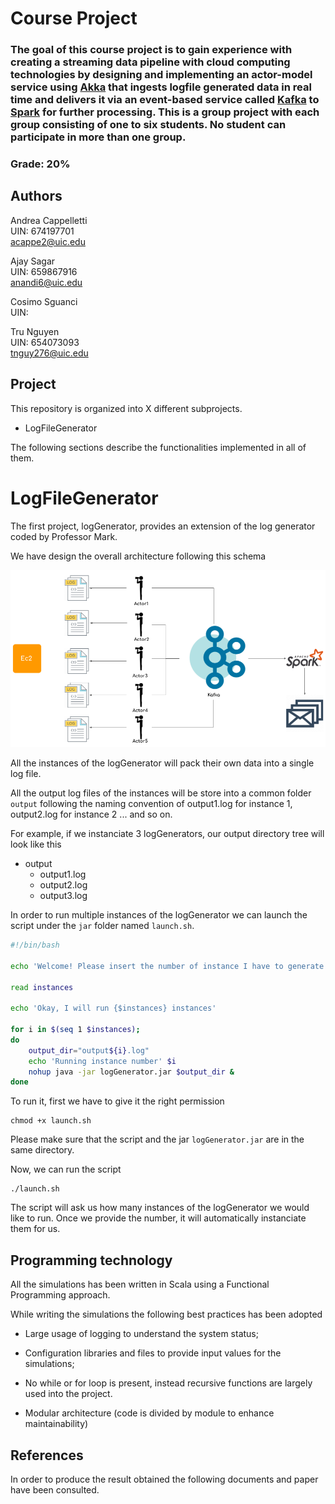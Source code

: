 # Course Project
### The goal of this course project is to gain experience with creating a streaming data pipeline with cloud computing technologies by designing and implementing an actor-model service using [Akka](https://akka.io/) that ingests logfile generated data in real time and delivers it via an event-based service called [Kafka](https://kafka.apache.org/) to [Spark](https://spark.apache.org/) for further processing. This is a group project with each group consisting of one to six students. No student can participate in more than one group.
### Grade: 20%

## Authors
Andrea Cappelletti  
UIN: 674197701   
acappe2@uic.edu

Ajay Sagar  
UIN: 659867916  
anandi6@uic.edu

Cosimo Sguanci  
UIN:

Tru Nguyen  
UIN: 654073093  
tnguy276@uic.edu  

## Project
This repository is organized into X different subprojects.

- LogFileGenerator

The following sections describe the functionalities implemented in all of them.

# LogFileGenerator

The first project, logGenerator, provides an extension of the log generator coded by Professor Mark.

We have design the overall architecture following this schema

![alt text](docs/architecture.png)

All the instances of the logGenerator will pack their own data into a single log file. 

All the output log files of the instances will be store into a common folder <code>output</code> following the naming convention of output1.log for instance 1, output2.log for instance 2 ...  and so on.

For example, if we instanciate 3 logGenerators, our output directory tree will look like this

- output
	- output1.log
	- output2.log
	- output3.log


In order to run multiple instances of the logGenerator we can launch the script under the <code>jar</code> folder named <code>launch.sh</code>.


```bash
#!/bin/bash

echo 'Welcome! Please insert the number of instance I have to generate'

read instances

echo 'Okay, I will run {$instances} instances'

for i in $(seq 1 $instances);
do
    output_dir="output${i}.log"
    echo 'Running instance number' $i
    nohup java -jar logGenerator.jar $output_dir &
done

```

To run it, first we have to give it the right permission

```
chmod +x launch.sh
```
Please make sure that the script and the jar <code>logGenerator.jar</code> are in the same directory.

Now, we can run the script

```
./launch.sh
```

The script will ask us how many instances of the logGenerator we would like to run. Once we provide the number, it will automatically instanciate them for us.





## Programming technology
All the simulations has been written in Scala using a Functional Programming approach.

While writing the simulations the following best practices has been adopted

- Large usage of logging to understand the system status;


- Configuration libraries and files to provide input values for the simulations;


- No while or for loop is present, instead recursive functions are largely used into the project.


- Modular architecture (code is divided by module to enhance maintainability)

## References
In order to produce the result obtained the following documents and paper
have been consulted.
